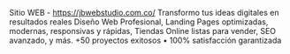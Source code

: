 Sitio WEB - https://jbwebstudio.com.co/
Transformo tus ideas digitales
en resultados reales
Diseño Web Profesional, Landing Pages optimizadas, modernas, responsivas y rápidas, Tiendas Online listas para vender, SEO avanzado, y más.
+50 proyectos exitosos • 100% satisfacción garantizada
